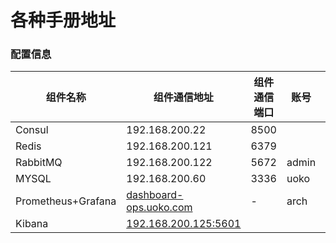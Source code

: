 # 各种手册地址

### 配置信息

组件名称 | 组件通信地址 | 组件通信端口 | 账号 | 密码
---|---|----|---|----
Consul | 192.168.200.22 |  8500 ||
Redis  | 192.168.200.121|  6379 ||
RabbitMQ|192.168.200.122|  5672 | admin | abcd1234
MYSQL  | 192.168.200.60 | 3336 | uoko | MdmgKSFdUZwK
Prometheus+Grafana|[dashboard-ops.uoko.com](http://dashboard-ops.uoko.com)|-|arch|arch
Kibana|[192.168.200.125:5601](192.168.200.125:5601)|||